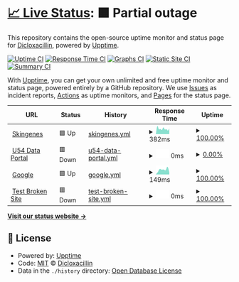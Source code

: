 # [📈 Live Status](https://Dicloxacillin.github.io/ucportals): <!--live status--> **🟧 Partial outage**

This repository contains the open-source uptime monitor and status page for [Dicloxacillin](https://Dicloxacillin.github.io/ucportals), powered by [Upptime](https://github.com/upptime/upptime).

[![Uptime CI](https://github.com/Dicloxacillin/ucportals/workflows/Uptime%20CI/badge.svg)](https://github.com/Dicloxacillin/ucportals/actions?query=workflow%3A%22Uptime+CI%22)
[![Response Time CI](https://github.com/Dicloxacillin/ucportals/workflows/Response%20Time%20CI/badge.svg)](https://github.com/Dicloxacillin/ucportals/actions?query=workflow%3A%22Response+Time+CI%22)
[![Graphs CI](https://github.com/Dicloxacillin/ucportals/workflows/Graphs%20CI/badge.svg)](https://github.com/Dicloxacillin/ucportals/actions?query=workflow%3A%22Graphs+CI%22)
[![Static Site CI](https://github.com/Dicloxacillin/ucportals/workflows/Static%20Site%20CI/badge.svg)](https://github.com/Dicloxacillin/ucportals/actions?query=workflow%3A%22Static+Site+CI%22)
[![Summary CI](https://github.com/Dicloxacillin/ucportals/workflows/Summary%20CI/badge.svg)](https://github.com/Dicloxacillin/ucportals/actions?query=workflow%3A%22Summary+CI%22)

With [Upptime](https://upptime.js.org), you can get your own unlimited and free uptime monitor and status page, powered entirely by a GitHub repository. We use [Issues](https://github.com/Dicloxacillin/ucportals/issues) as incident reports, [Actions](https://github.com/Dicloxacillin/ucportals/actions) as uptime monitors, and [Pages](https://Dicloxacillin.github.io/ucportals) for the status page.

<!--start: status pages-->
<!-- This summary is generated by Upptime (https://github.com/upptime/upptime) -->
<!-- Do not edit this manually, your changes will be overwritten -->
<!-- prettier-ignore -->
| URL | Status | History | Response Time | Uptime |
| --- | ------ | ------- | ------------- | ------ |
| <img alt="" src="https://icons.duckduckgo.com/ip3/www.skingenes.net.ico" height="13"> [Skingenes](http://www.skingenes.net) | 🟩 Up | [skingenes.yml](https://github.com/Dicloxacillin/ucportals/commits/HEAD/history/skingenes.yml) | <details><summary><img alt="Response time graph" src="./graphs/skingenes/response-time-week.png" height="20"> 382ms</summary><br><a href="https://Dicloxacillin.github.io/ucportals/history/skingenes"><img alt="Response time 489" src="https://img.shields.io/endpoint?url=https%3A%2F%2Fraw.githubusercontent.com%2FDicloxacillin%2Fucportals%2FHEAD%2Fapi%2Fskingenes%2Fresponse-time.json"></a><br><a href="https://Dicloxacillin.github.io/ucportals/history/skingenes"><img alt="24-hour response time 429" src="https://img.shields.io/endpoint?url=https%3A%2F%2Fraw.githubusercontent.com%2FDicloxacillin%2Fucportals%2FHEAD%2Fapi%2Fskingenes%2Fresponse-time-day.json"></a><br><a href="https://Dicloxacillin.github.io/ucportals/history/skingenes"><img alt="7-day response time 382" src="https://img.shields.io/endpoint?url=https%3A%2F%2Fraw.githubusercontent.com%2FDicloxacillin%2Fucportals%2FHEAD%2Fapi%2Fskingenes%2Fresponse-time-week.json"></a><br><a href="https://Dicloxacillin.github.io/ucportals/history/skingenes"><img alt="30-day response time 394" src="https://img.shields.io/endpoint?url=https%3A%2F%2Fraw.githubusercontent.com%2FDicloxacillin%2Fucportals%2FHEAD%2Fapi%2Fskingenes%2Fresponse-time-month.json"></a><br><a href="https://Dicloxacillin.github.io/ucportals/history/skingenes"><img alt="1-year response time 489" src="https://img.shields.io/endpoint?url=https%3A%2F%2Fraw.githubusercontent.com%2FDicloxacillin%2Fucportals%2FHEAD%2Fapi%2Fskingenes%2Fresponse-time-year.json"></a></details> | <details><summary><a href="https://Dicloxacillin.github.io/ucportals/history/skingenes">100.00%</a></summary><a href="https://Dicloxacillin.github.io/ucportals/history/skingenes"><img alt="All-time uptime 99.97%" src="https://img.shields.io/endpoint?url=https%3A%2F%2Fraw.githubusercontent.com%2FDicloxacillin%2Fucportals%2FHEAD%2Fapi%2Fskingenes%2Fuptime.json"></a><br><a href="https://Dicloxacillin.github.io/ucportals/history/skingenes"><img alt="24-hour uptime 100.00%" src="https://img.shields.io/endpoint?url=https%3A%2F%2Fraw.githubusercontent.com%2FDicloxacillin%2Fucportals%2FHEAD%2Fapi%2Fskingenes%2Fuptime-day.json"></a><br><a href="https://Dicloxacillin.github.io/ucportals/history/skingenes"><img alt="7-day uptime 100.00%" src="https://img.shields.io/endpoint?url=https%3A%2F%2Fraw.githubusercontent.com%2FDicloxacillin%2Fucportals%2FHEAD%2Fapi%2Fskingenes%2Fuptime-week.json"></a><br><a href="https://Dicloxacillin.github.io/ucportals/history/skingenes"><img alt="30-day uptime 100.00%" src="https://img.shields.io/endpoint?url=https%3A%2F%2Fraw.githubusercontent.com%2FDicloxacillin%2Fucportals%2FHEAD%2Fapi%2Fskingenes%2Fuptime-month.json"></a><br><a href="https://Dicloxacillin.github.io/ucportals/history/skingenes"><img alt="1-year uptime 99.97%" src="https://img.shields.io/endpoint?url=https%3A%2F%2Fraw.githubusercontent.com%2FDicloxacillin%2Fucportals%2FHEAD%2Fapi%2Fskingenes%2Fuptime-year.json"></a></details>
| <img alt="" src="https://icons.duckduckgo.com/ip3/ucightf1.biochem.uci.edu.ico" height="13"> [U54 Data Portal](https://ucightf1.biochem.uci.edu) | 🟥 Down | [u54-data-portal.yml](https://github.com/Dicloxacillin/ucportals/commits/HEAD/history/u54-data-portal.yml) | <details><summary><img alt="Response time graph" src="./graphs/u54-data-portal/response-time-week.png" height="20"> 0ms</summary><br><a href="https://Dicloxacillin.github.io/ucportals/history/u54-data-portal"><img alt="Response time 0" src="https://img.shields.io/endpoint?url=https%3A%2F%2Fraw.githubusercontent.com%2FDicloxacillin%2Fucportals%2FHEAD%2Fapi%2Fu54-data-portal%2Fresponse-time.json"></a><br><a href="https://Dicloxacillin.github.io/ucportals/history/u54-data-portal"><img alt="24-hour response time 0" src="https://img.shields.io/endpoint?url=https%3A%2F%2Fraw.githubusercontent.com%2FDicloxacillin%2Fucportals%2FHEAD%2Fapi%2Fu54-data-portal%2Fresponse-time-day.json"></a><br><a href="https://Dicloxacillin.github.io/ucportals/history/u54-data-portal"><img alt="7-day response time 0" src="https://img.shields.io/endpoint?url=https%3A%2F%2Fraw.githubusercontent.com%2FDicloxacillin%2Fucportals%2FHEAD%2Fapi%2Fu54-data-portal%2Fresponse-time-week.json"></a><br><a href="https://Dicloxacillin.github.io/ucportals/history/u54-data-portal"><img alt="30-day response time 0" src="https://img.shields.io/endpoint?url=https%3A%2F%2Fraw.githubusercontent.com%2FDicloxacillin%2Fucportals%2FHEAD%2Fapi%2Fu54-data-portal%2Fresponse-time-month.json"></a><br><a href="https://Dicloxacillin.github.io/ucportals/history/u54-data-portal"><img alt="1-year response time 0" src="https://img.shields.io/endpoint?url=https%3A%2F%2Fraw.githubusercontent.com%2FDicloxacillin%2Fucportals%2FHEAD%2Fapi%2Fu54-data-portal%2Fresponse-time-year.json"></a></details> | <details><summary><a href="https://Dicloxacillin.github.io/ucportals/history/u54-data-portal">0.00%</a></summary><a href="https://Dicloxacillin.github.io/ucportals/history/u54-data-portal"><img alt="All-time uptime 0.00%" src="https://img.shields.io/endpoint?url=https%3A%2F%2Fraw.githubusercontent.com%2FDicloxacillin%2Fucportals%2FHEAD%2Fapi%2Fu54-data-portal%2Fuptime.json"></a><br><a href="https://Dicloxacillin.github.io/ucportals/history/u54-data-portal"><img alt="24-hour uptime 0.00%" src="https://img.shields.io/endpoint?url=https%3A%2F%2Fraw.githubusercontent.com%2FDicloxacillin%2Fucportals%2FHEAD%2Fapi%2Fu54-data-portal%2Fuptime-day.json"></a><br><a href="https://Dicloxacillin.github.io/ucportals/history/u54-data-portal"><img alt="7-day uptime 0.00%" src="https://img.shields.io/endpoint?url=https%3A%2F%2Fraw.githubusercontent.com%2FDicloxacillin%2Fucportals%2FHEAD%2Fapi%2Fu54-data-portal%2Fuptime-week.json"></a><br><a href="https://Dicloxacillin.github.io/ucportals/history/u54-data-portal"><img alt="30-day uptime 0.00%" src="https://img.shields.io/endpoint?url=https%3A%2F%2Fraw.githubusercontent.com%2FDicloxacillin%2Fucportals%2FHEAD%2Fapi%2Fu54-data-portal%2Fuptime-month.json"></a><br><a href="https://Dicloxacillin.github.io/ucportals/history/u54-data-portal"><img alt="1-year uptime 0.00%" src="https://img.shields.io/endpoint?url=https%3A%2F%2Fraw.githubusercontent.com%2FDicloxacillin%2Fucportals%2FHEAD%2Fapi%2Fu54-data-portal%2Fuptime-year.json"></a></details>
| <img alt="" src="https://icons.duckduckgo.com/ip3/www.google.com.ico" height="13"> [Google](https://www.google.com) | 🟩 Up | [google.yml](https://github.com/Dicloxacillin/ucportals/commits/HEAD/history/google.yml) | <details><summary><img alt="Response time graph" src="./graphs/google/response-time-week.png" height="20"> 149ms</summary><br><a href="https://Dicloxacillin.github.io/ucportals/history/google"><img alt="Response time 106" src="https://img.shields.io/endpoint?url=https%3A%2F%2Fraw.githubusercontent.com%2FDicloxacillin%2Fucportals%2FHEAD%2Fapi%2Fgoogle%2Fresponse-time.json"></a><br><a href="https://Dicloxacillin.github.io/ucportals/history/google"><img alt="24-hour response time 81" src="https://img.shields.io/endpoint?url=https%3A%2F%2Fraw.githubusercontent.com%2FDicloxacillin%2Fucportals%2FHEAD%2Fapi%2Fgoogle%2Fresponse-time-day.json"></a><br><a href="https://Dicloxacillin.github.io/ucportals/history/google"><img alt="7-day response time 149" src="https://img.shields.io/endpoint?url=https%3A%2F%2Fraw.githubusercontent.com%2FDicloxacillin%2Fucportals%2FHEAD%2Fapi%2Fgoogle%2Fresponse-time-week.json"></a><br><a href="https://Dicloxacillin.github.io/ucportals/history/google"><img alt="30-day response time 118" src="https://img.shields.io/endpoint?url=https%3A%2F%2Fraw.githubusercontent.com%2FDicloxacillin%2Fucportals%2FHEAD%2Fapi%2Fgoogle%2Fresponse-time-month.json"></a><br><a href="https://Dicloxacillin.github.io/ucportals/history/google"><img alt="1-year response time 106" src="https://img.shields.io/endpoint?url=https%3A%2F%2Fraw.githubusercontent.com%2FDicloxacillin%2Fucportals%2FHEAD%2Fapi%2Fgoogle%2Fresponse-time-year.json"></a></details> | <details><summary><a href="https://Dicloxacillin.github.io/ucportals/history/google">100.00%</a></summary><a href="https://Dicloxacillin.github.io/ucportals/history/google"><img alt="All-time uptime 100.00%" src="https://img.shields.io/endpoint?url=https%3A%2F%2Fraw.githubusercontent.com%2FDicloxacillin%2Fucportals%2FHEAD%2Fapi%2Fgoogle%2Fuptime.json"></a><br><a href="https://Dicloxacillin.github.io/ucportals/history/google"><img alt="24-hour uptime 100.00%" src="https://img.shields.io/endpoint?url=https%3A%2F%2Fraw.githubusercontent.com%2FDicloxacillin%2Fucportals%2FHEAD%2Fapi%2Fgoogle%2Fuptime-day.json"></a><br><a href="https://Dicloxacillin.github.io/ucportals/history/google"><img alt="7-day uptime 100.00%" src="https://img.shields.io/endpoint?url=https%3A%2F%2Fraw.githubusercontent.com%2FDicloxacillin%2Fucportals%2FHEAD%2Fapi%2Fgoogle%2Fuptime-week.json"></a><br><a href="https://Dicloxacillin.github.io/ucportals/history/google"><img alt="30-day uptime 100.00%" src="https://img.shields.io/endpoint?url=https%3A%2F%2Fraw.githubusercontent.com%2FDicloxacillin%2Fucportals%2FHEAD%2Fapi%2Fgoogle%2Fuptime-month.json"></a><br><a href="https://Dicloxacillin.github.io/ucportals/history/google"><img alt="1-year uptime 100.00%" src="https://img.shields.io/endpoint?url=https%3A%2F%2Fraw.githubusercontent.com%2FDicloxacillin%2Fucportals%2FHEAD%2Fapi%2Fgoogle%2Fuptime-year.json"></a></details>
| <img alt="" src="https://icons.duckduckgo.com/ip3/thissitedoesnotexist.koj.co.ico" height="13"> [Test Broken Site](https://thissitedoesnotexist.koj.co) | 🟥 Down | [test-broken-site.yml](https://github.com/Dicloxacillin/ucportals/commits/HEAD/history/test-broken-site.yml) | <details><summary><img alt="Response time graph" src="./graphs/test-broken-site/response-time-week.png" height="20"> 0ms</summary><br><a href="https://Dicloxacillin.github.io/ucportals/history/test-broken-site"><img alt="Response time 0" src="https://img.shields.io/endpoint?url=https%3A%2F%2Fraw.githubusercontent.com%2FDicloxacillin%2Fucportals%2FHEAD%2Fapi%2Ftest-broken-site%2Fresponse-time.json"></a><br><a href="https://Dicloxacillin.github.io/ucportals/history/test-broken-site"><img alt="24-hour response time 0" src="https://img.shields.io/endpoint?url=https%3A%2F%2Fraw.githubusercontent.com%2FDicloxacillin%2Fucportals%2FHEAD%2Fapi%2Ftest-broken-site%2Fresponse-time-day.json"></a><br><a href="https://Dicloxacillin.github.io/ucportals/history/test-broken-site"><img alt="7-day response time 0" src="https://img.shields.io/endpoint?url=https%3A%2F%2Fraw.githubusercontent.com%2FDicloxacillin%2Fucportals%2FHEAD%2Fapi%2Ftest-broken-site%2Fresponse-time-week.json"></a><br><a href="https://Dicloxacillin.github.io/ucportals/history/test-broken-site"><img alt="30-day response time 0" src="https://img.shields.io/endpoint?url=https%3A%2F%2Fraw.githubusercontent.com%2FDicloxacillin%2Fucportals%2FHEAD%2Fapi%2Ftest-broken-site%2Fresponse-time-month.json"></a><br><a href="https://Dicloxacillin.github.io/ucportals/history/test-broken-site"><img alt="1-year response time 0" src="https://img.shields.io/endpoint?url=https%3A%2F%2Fraw.githubusercontent.com%2FDicloxacillin%2Fucportals%2FHEAD%2Fapi%2Ftest-broken-site%2Fresponse-time-year.json"></a></details> | <details><summary><a href="https://Dicloxacillin.github.io/ucportals/history/test-broken-site">100.00%</a></summary><a href="https://Dicloxacillin.github.io/ucportals/history/test-broken-site"><img alt="All-time uptime 100.00%" src="https://img.shields.io/endpoint?url=https%3A%2F%2Fraw.githubusercontent.com%2FDicloxacillin%2Fucportals%2FHEAD%2Fapi%2Ftest-broken-site%2Fuptime.json"></a><br><a href="https://Dicloxacillin.github.io/ucportals/history/test-broken-site"><img alt="24-hour uptime 100.00%" src="https://img.shields.io/endpoint?url=https%3A%2F%2Fraw.githubusercontent.com%2FDicloxacillin%2Fucportals%2FHEAD%2Fapi%2Ftest-broken-site%2Fuptime-day.json"></a><br><a href="https://Dicloxacillin.github.io/ucportals/history/test-broken-site"><img alt="7-day uptime 100.00%" src="https://img.shields.io/endpoint?url=https%3A%2F%2Fraw.githubusercontent.com%2FDicloxacillin%2Fucportals%2FHEAD%2Fapi%2Ftest-broken-site%2Fuptime-week.json"></a><br><a href="https://Dicloxacillin.github.io/ucportals/history/test-broken-site"><img alt="30-day uptime 100.00%" src="https://img.shields.io/endpoint?url=https%3A%2F%2Fraw.githubusercontent.com%2FDicloxacillin%2Fucportals%2FHEAD%2Fapi%2Ftest-broken-site%2Fuptime-month.json"></a><br><a href="https://Dicloxacillin.github.io/ucportals/history/test-broken-site"><img alt="1-year uptime 100.00%" src="https://img.shields.io/endpoint?url=https%3A%2F%2Fraw.githubusercontent.com%2FDicloxacillin%2Fucportals%2FHEAD%2Fapi%2Ftest-broken-site%2Fuptime-year.json"></a></details>

<!--end: status pages-->

[**Visit our status website →**](https://Dicloxacillin.github.io/ucportals)

## 📄 License

- Powered by: [Upptime](https://github.com/upptime/upptime)
- Code: [MIT](./LICENSE) © [Dicloxacillin](https://Dicloxacillin.github.io/ucportals)
- Data in the `./history` directory: [Open Database License](https://opendatacommons.org/licenses/odbl/1-0/)
